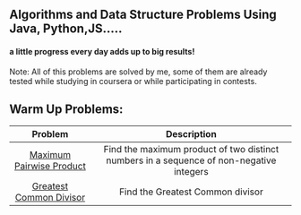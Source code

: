 ## Algorithms and Data Structure Problems Using Java, Python,JS..... 
#### a little progress every day adds up to big results!

Note: All of this problems are solved by me, some of them are already tested while studying in coursera or while participating in contests. 


## Warm Up Problems: 

| Problem | Description |
| :---:   | :---: |
| [Maximum Pairwise Product](https://github.com/iifawzi/Algorithms-and-Data-Structure-/blob/master/Algorithmic%20Warmup/max%20pairwise%20product/max_pairwise_product.js) | Find the maximum product of two distinct numbers in a sequence of non-negative integers |
| [Greatest Common Divisor](https://github.com/iifawzi/Algorithms-and-Data-Structure-/blob/master/Algorithmic%20Warmup/greatest%20common%20divisor/gcd.js) | Find the Greatest Common divisor|
